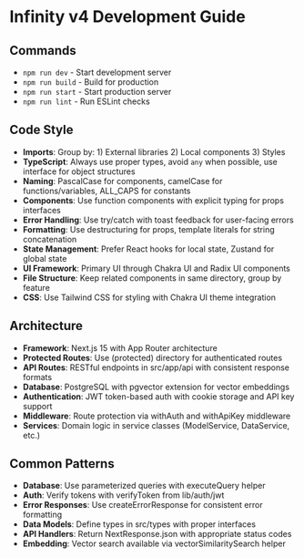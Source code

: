 # Infinity v4 Development Guide

## Commands
- `npm run dev` - Start development server
- `npm run build` - Build for production
- `npm run start` - Start production server
- `npm run lint` - Run ESLint checks

## Code Style
- **Imports**: Group by: 1) External libraries 2) Local components 3) Styles
- **TypeScript**: Always use proper types, avoid `any` when possible, use interface for object structures
- **Naming**: PascalCase for components, camelCase for functions/variables, ALL_CAPS for constants
- **Components**: Use function components with explicit typing for props interfaces
- **Error Handling**: Use try/catch with toast feedback for user-facing errors
- **Formatting**: Use destructuring for props, template literals for string concatenation
- **State Management**: Prefer React hooks for local state, Zustand for global state
- **UI Framework**: Primary UI through Chakra UI and Radix UI components
- **File Structure**: Keep related components in same directory, group by feature
- **CSS**: Use Tailwind CSS for styling with Chakra UI theme integration

## Architecture
- **Framework**: Next.js 15 with App Router architecture
- **Protected Routes**: Use (protected) directory for authenticated routes
- **API Routes**: RESTful endpoints in src/app/api with consistent response formats
- **Database**: PostgreSQL with pgvector extension for vector embeddings
- **Authentication**: JWT token-based auth with cookie storage and API key support
- **Middleware**: Route protection via withAuth and withApiKey middleware
- **Services**: Domain logic in service classes (ModelService, DataService, etc.)

## Common Patterns
- **Database**: Use parameterized queries with executeQuery helper
- **Auth**: Verify tokens with verifyToken from lib/auth/jwt
- **Error Responses**: Use createErrorResponse for consistent error formatting
- **Data Models**: Define types in src/types with proper interfaces
- **API Handlers**: Return NextResponse.json with appropriate status codes
- **Embedding**: Vector search available via vectorSimilaritySearch helper